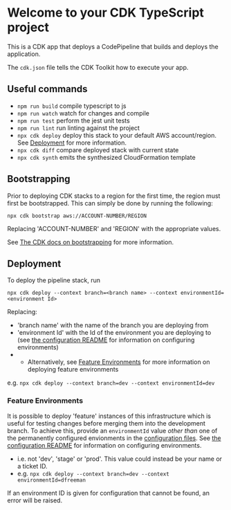 # Welcome to your CDK TypeScript project

This is a CDK app that deploys a CodePipeline that builds and deploys the application.

The `cdk.json` file tells the CDK Toolkit how to execute your app.

## Useful commands

- `npm run build` compile typescript to js
- `npm run watch` watch for changes and compile
- `npm run test` perform the jest unit tests
- `npm run lint` run linting against the project
- `npx cdk deploy` deploy this stack to your default AWS account/region. See [Deployment](#deployment) for more information.
- `npx cdk diff` compare deployed stack with current state
- `npx cdk synth` emits the synthesized CloudFormation template

## Bootstrapping

Prior to deploying CDK stacks to a region for the first time, the region must first be bootstrapped.
This can simply be done by running the following:

`npx cdk bootstrap aws://ACCOUNT-NUMBER/REGION`

Replacing 'ACCOUNT-NUMBER' and 'REGION' with the appropriate values.

See [The CDK docs on bootstrapping](https://docs.aws.amazon.com/cdk/v2/guide/bootstrapping.html) for more information.

## Deployment

To deploy the pipeline stack, run

`npx cdk deploy --context branch=<branch name> --context environmentId=<environment Id>`

Replacing:

- 'branch name' with the name of the branch you are deploying from
- 'environment Id' with the Id of the environment you are deploying to (see [the configuration README](./config/README.md) for information on configuring environments)
- - Alternatively, see [Feature Environments](#feature-environments) for more information on deploying feature environments

e.g. `npx cdk deploy --context branch=dev --context environmentId=dev`

### Feature Environments

It is possible to deploy 'feature' instances of this infrastructure which is useful for testing changes before merging them into the development branch.
To achieve this, provide an `environmentId` value _other than_ one of the permanently configured envionments in the [configuration files](./config/).
See [the configuration README](./config/README.md) for information on configuring environments.

- i.e. not 'dev', 'stage' or 'prod'. This value could instead be your name or a ticket ID.
- e.g. `npx cdk deploy --context branch=dev --context environmentId=dfreeman`

If an environment ID is given for configuration that cannot be found, an error will be raised.
